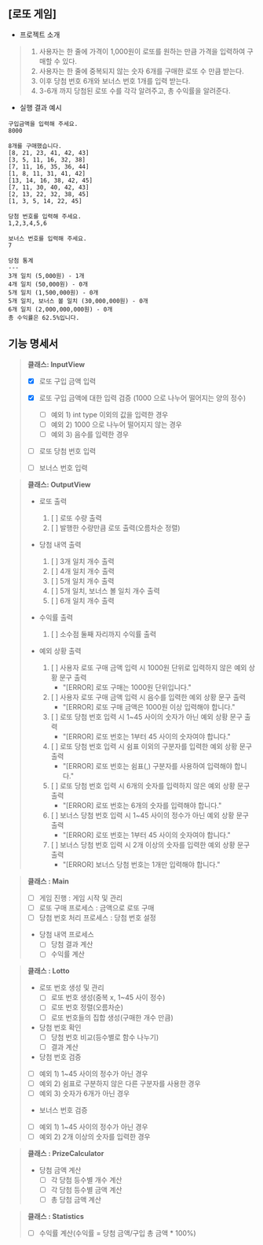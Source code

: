 ## [로또 게임]

- 프로젝트 소개

> 1) 사용자는 한 줄에 가격이 1,000원이 로또를 원하는 만큼 가격을 입력하여 구매할 수 있다.
> 2) 사용자는 한 줄에 중복되지 않는 숫자 6개를 구매한 로또 수 만큼 받는다.
> 3) 이후 당첨 번호 6개와 보너스 번호 1개를 입력 받는다.
> 4) 3-6개 까지 당첨된 로또 수를 각각 알려주고, 총 수익률을 알려준다.

- 실행 결과 예시

```
구입금액을 입력해 주세요.
8000

8개를 구매했습니다.
[8, 21, 23, 41, 42, 43]
[3, 5, 11, 16, 32, 38]
[7, 11, 16, 35, 36, 44]
[1, 8, 11, 31, 41, 42]
[13, 14, 16, 38, 42, 45]
[7, 11, 30, 40, 42, 43]
[2, 13, 22, 32, 38, 45]
[1, 3, 5, 14, 22, 45]

당첨 번호를 입력해 주세요.
1,2,3,4,5,6

보너스 번호를 입력해 주세요.
7

당첨 통계
---
3개 일치 (5,000원) - 1개
4개 일치 (50,000원) - 0개
5개 일치 (1,500,000원) - 0개
5개 일치, 보너스 볼 일치 (30,000,000원) - 0개
6개 일치 (2,000,000,000원) - 0개
총 수익률은 62.5%입니다.
```

## 기능 명세서

> **클래스: InputView**
> - [x] 로또 구입 금액 입력
> 
> - [X] 로또 구입 금액에 대한 입력 검증 (1000 으로 나누어 떨어지는 양의 정수)
>    - [ ] 예외 1) int type 이외의 값을 입력한 경우
>    - [ ] 예외 2) 1000 으로 나누어 떨어지지 않는 경우
>    - [ ] 예외 3) 음수를 입력한 경우
>
> - [ ] 로또 당첨 번호 입력
>
> - [ ] 보너스 번호 입력


> **클래스: OutputView**
> - 로또 출력
>   1) [ ] 로또 수량 출력
>   2) [ ] 발행한 수량만큼 로또 출력(오름차순 정렬)
>
> - 당첨 내역 출력
>    1) [ ] 3개 일치 개수 출력
>    2) [ ] 4개 일치 개수 출력
>    3) [ ] 5개 일치 개수 출력
>    4) [ ] 5개 일치, 보너스 볼 일치 개수 출력
>    5) [ ] 6개 일치 개수 출력
>
> - 수익률 출력
>    1) [ ] 소수점 둘째 자리까지 수익률 출력
>
> - 예외 상황 출력
>    1) [ ] 사용자 로또 구매 금액 입력 시 1000원 단위로 입력하지 않은 예외 상황 문구 출력
>        - "[ERROR] 로또 구매는 1000원 단위입니다."
>    2) [ ] 사용자 로또 구매 금액 입력 시 음수를 입력한 예외 상황 문구 출력
>        - "[ERROR] 로또 구매 금액은 1000원 이상 입력해야 합니다."
>    3) [ ] 로또 당첨 번호 입력 시 1~45 사이의 숫자가 아닌 예외 상황 문구 출력
>        - "[ERROR] 로또 번호는 1부터 45 사이의 숫자여야 합니다."
>    4) [ ] 로또 당첨 번호 입력 시 쉼표 이외의 구분자를 입력한 예외 상황 문구 출력
>        - "[ERROR] 로또 번호는 쉼표(,) 구분자를 사용하여 입력해야 합니다."
>    5) [ ] 로또 당첨 번호 입력 시 6개의 숫자를 입력하지 않은 예외 상황 문구 출력
>        - "[ERROR] 로또 번호는 6개의 숫자를 입력해야 합니다."
>    6) [ ] 보너스 당첨 번호 입력 시 1~45 사이의 정수가 아닌 예외 상황 문구 출력
>        - "[ERROR] 로또 번호는 1부터 45 사이의 숫자여야 합니다."
>    7) [ ] 보너스 당첨 번호 입력 시 2개 이상의 숫자를 입력한 예외 상황 문구 출력
>        - "[ERROR] 보너스 당첨 번호는 1개만 입력해야 합니다."



> **클래스 : Main**
> - [ ] 게임 진행 : 게임 시작 및 관리
> - [ ] 로또 구매 프로세스 : 금액으로 로또 구매
> - [ ] 당첨 번호 처리 프로세스 : 당첨 번호 설정
> - 당첨 내역 프로세스
>   - [ ] 당첨 결과 계산
>   - [ ] 수익률 계산

> **클래스 : Lotto**
> - 로또 번호 생성 및 관리
>   - [ ] 로또 번호 생성(중복 x, 1~45 사이 정수)
>   - [ ] 로또 번호 정렬(오름차순)
>   - [ ] 로또 번호들의 집합 생성(구매한 개수 만큼)
>
> - 당첨 번호 확인 
>   - [ ] 당첨 번호 비교(등수별로 함수 나누기)
>   - [ ] 결과 계산
>
> - 당첨 번호 검증
>  - [ ] 예외 1) 1~45 사이의 정수가 아닌 경우
>  - [ ] 예외 2) 쉼표로 구분하지 않은 다른 구분자를 사용한 경우
>  - [ ] 예외 3) 숫자가 6개가 아닌 경우
>
> - 보너스 번호 검증
>  - [ ] 예외 1) 1~45 사이의 정수가 아닌 경우
>  - [ ] 예외 2) 2개 이상의 숫자를 입력한 경우


> **클래스 : PrizeCalculator**
> - 당첨 금액 계산
>    - [ ] 각 당첨 등수별 개수 계산
>    - [ ] 각 당첨 등수별 금액 계산
>    - [ ] 총 당첨 금액 계산

> **클래스 : Statistics**
> - [ ] 수익률 계산(수익률 = 당첨 금액/구입 총 금액 * 100%)